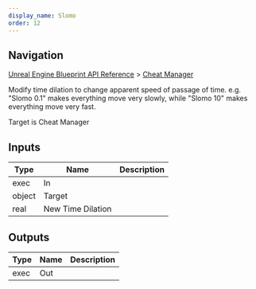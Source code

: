 ```yaml
---
display_name: Slomo
order: 12
---
```

## Navigation

[Unreal Engine Blueprint API Reference](https://dev.epicgames.com/documentation/en-us/unreal-engine/BlueprintAPI) > [Cheat Manager](https://dev.epicgames.com/documentation/en-us/unreal-engine/BlueprintAPI/CheatManager)

Modify time dilation to change apparent speed of passage of time. e.g. "Slomo 0.1" makes everything move very slowly, while "Slomo 10" makes everything move very fast.

Target is Cheat Manager

## Inputs

| Type | Name | Description |
| --- | --- | --- |
| exec | In |  |
| object | Target |  |
| real | New Time Dilation |  |

## Outputs

| Type | Name | Description |
| --- | --- | --- |
| exec | Out |  |
